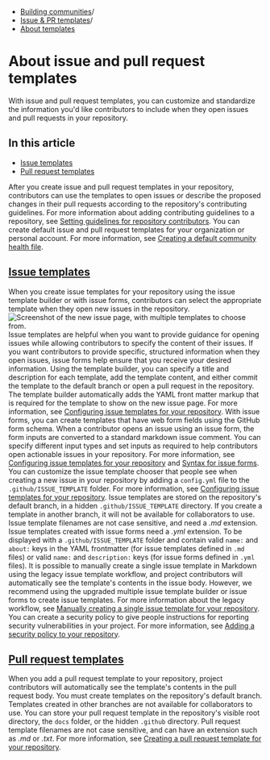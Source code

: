   * [Building communities](https://docs.github.com/en/communities "Building communities")/
  * [Issue & PR templates](https://docs.github.com/en/communities/using-templates-to-encourage-useful-issues-and-pull-requests "Issue & PR templates")/
  * [About templates](https://docs.github.com/en/communities/using-templates-to-encourage-useful-issues-and-pull-requests/about-issue-and-pull-request-templates "About templates")


# About issue and pull request templates
With issue and pull request templates, you can customize and standardize the information you'd like contributors to include when they open issues and pull requests in your repository.
## In this article
  * [Issue templates](https://docs.github.com/en/communities/using-templates-to-encourage-useful-issues-and-pull-requests/about-issue-and-pull-request-templates#issue-templates)
  * [Pull request templates](https://docs.github.com/en/communities/using-templates-to-encourage-useful-issues-and-pull-requests/about-issue-and-pull-request-templates#pull-request-templates)


After you create issue and pull request templates in your repository, contributors can use the templates to open issues or describe the proposed changes in their pull requests according to the repository's contributing guidelines. For more information about adding contributing guidelines to a repository, see [Setting guidelines for repository contributors](https://docs.github.com/en/communities/setting-up-your-project-for-healthy-contributions/setting-guidelines-for-repository-contributors).
You can create default issue and pull request templates for your organization or personal account. For more information, see [Creating a default community health file](https://docs.github.com/en/communities/setting-up-your-project-for-healthy-contributions/creating-a-default-community-health-file).
## [Issue templates](https://docs.github.com/en/communities/using-templates-to-encourage-useful-issues-and-pull-requests/about-issue-and-pull-request-templates#issue-templates)
When you create issue templates for your repository using the issue template builder or with issue forms, contributors can select the appropriate template when they open new issues in the repository.
![Screenshot of the new issue page, with multiple templates to choose from.](https://docs.github.com/assets/cb-47031/images/help/issues/new-issue-page-with-multiple-templates.png)
Issue templates are helpful when you want to provide guidance for opening issues while allowing contributors to specify the content of their issues. If you want contributors to provide specific, structured information when they open issues, issue forms help ensure that you receive your desired information.
Using the template builder, you can specify a title and description for each template, add the template content, and either commit the template to the default branch or open a pull request in the repository. The template builder automatically adds the YAML front matter markup that is required for the template to show on the new issue page. For more information, see [Configuring issue templates for your repository](https://docs.github.com/en/communities/using-templates-to-encourage-useful-issues-and-pull-requests/configuring-issue-templates-for-your-repository).
With issue forms, you can create templates that have web form fields using the GitHub form schema. When a contributor opens an issue using an issue form, the form inputs are converted to a standard markdown issue comment. You can specify different input types and set inputs as required to help contributors open actionable issues in your repository. For more information, see [Configuring issue templates for your repository](https://docs.github.com/en/communities/using-templates-to-encourage-useful-issues-and-pull-requests/configuring-issue-templates-for-your-repository#creating-issue-forms) and [Syntax for issue forms](https://docs.github.com/en/communities/using-templates-to-encourage-useful-issues-and-pull-requests/syntax-for-issue-forms).
You can customize the issue template chooser that people see when creating a new issue in your repository by adding a `config.yml` file to the `.github/ISSUE_TEMPLATE` folder. For more information, see [Configuring issue templates for your repository](https://docs.github.com/en/communities/using-templates-to-encourage-useful-issues-and-pull-requests/configuring-issue-templates-for-your-repository#configuring-the-template-chooser).
Issue templates are stored on the repository's default branch, in a hidden `.github/ISSUE_TEMPLATE` directory. If you create a template in another branch, it will not be available for collaborators to use. Issue template filenames are not case sensitive, and need a _.md_ extension. Issue templates created with issue forms need a _.yml_ extension. To be displayed with a `.github/ISSUE_TEMPLATE` folder and contain valid `name:` and `about:` keys in the YAML frontmatter (for issue templates defined in `.md` files) or valid `name:` and `description:` keys (for issue forms defined in `.yml` files).
It is possible to manually create a single issue template in Markdown using the legacy issue template workflow, and project contributors will automatically see the template's contents in the issue body. However, we recommend using the upgraded multiple issue template builder or issue forms to create issue templates. For more information about the legacy workflow, see [Manually creating a single issue template for your repository](https://docs.github.com/en/communities/using-templates-to-encourage-useful-issues-and-pull-requests/manually-creating-a-single-issue-template-for-your-repository).
You can create a security policy to give people instructions for reporting security vulnerabilities in your project. For more information, see [Adding a security policy to your repository](https://docs.github.com/en/code-security/getting-started/adding-a-security-policy-to-your-repository).
## [Pull request templates](https://docs.github.com/en/communities/using-templates-to-encourage-useful-issues-and-pull-requests/about-issue-and-pull-request-templates#pull-request-templates)
When you add a pull request template to your repository, project contributors will automatically see the template's contents in the pull request body.
You must create templates on the repository's default branch. Templates created in other branches are not available for collaborators to use. You can store your pull request template in the repository's visible root directory, the `docs` folder, or the hidden `.github` directory. Pull request template filenames are not case sensitive, and can have an extension such as _.md_ or _.txt_.
For more information, see [Creating a pull request template for your repository](https://docs.github.com/en/communities/using-templates-to-encourage-useful-issues-and-pull-requests/creating-a-pull-request-template-for-your-repository).
